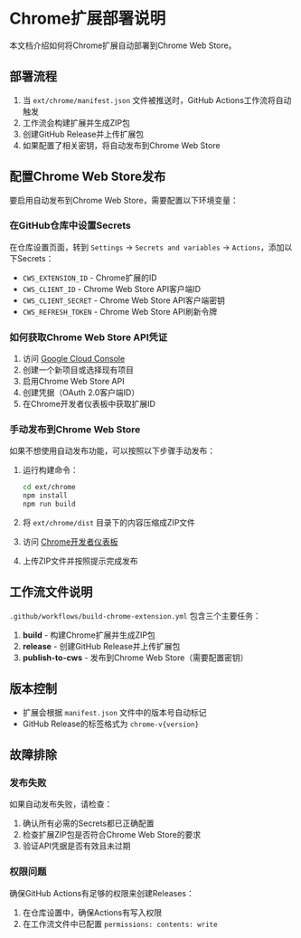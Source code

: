 # Chrome扩展部署说明

本文档介绍如何将Chrome扩展自动部署到Chrome Web Store。

## 部署流程

1. 当 `ext/chrome/manifest.json` 文件被推送时，GitHub Actions工作流将自动触发
2. 工作流会构建扩展并生成ZIP包
3. 创建GitHub Release并上传扩展包
4. 如果配置了相关密钥，将自动发布到Chrome Web Store

## 配置Chrome Web Store发布

要启用自动发布到Chrome Web Store，需要配置以下环境变量：

### 在GitHub仓库中设置Secrets

在仓库设置页面，转到 `Settings` -> `Secrets and variables` -> `Actions`，添加以下Secrets：

- `CWS_EXTENSION_ID` - Chrome扩展的ID
- `CWS_CLIENT_ID` - Chrome Web Store API客户端ID
- `CWS_CLIENT_SECRET` - Chrome Web Store API客户端密钥
- `CWS_REFRESH_TOKEN` - Chrome Web Store API刷新令牌

### 如何获取Chrome Web Store API凭证

1. 访问 [Google Cloud Console](https://console.cloud.google.com/)
2. 创建一个新项目或选择现有项目
3. 启用Chrome Web Store API
4. 创建凭据（OAuth 2.0客户端ID）
5. 在Chrome开发者仪表板中获取扩展ID

### 手动发布到Chrome Web Store

如果不想使用自动发布功能，可以按照以下步骤手动发布：

1. 运行构建命令：
   ```bash
   cd ext/chrome
   npm install
   npm run build
   ```

2. 将 `ext/chrome/dist` 目录下的内容压缩成ZIP文件

3. 访问 [Chrome开发者仪表板](https://chrome.google.com/webstore/developer/dashboard)

4. 上传ZIP文件并按照提示完成发布

## 工作流文件说明

`.github/workflows/build-chrome-extension.yml` 包含三个主要任务：

1. **build** - 构建Chrome扩展并生成ZIP包
2. **release** - 创建GitHub Release并上传扩展包
3. **publish-to-cws** - 发布到Chrome Web Store（需要配置密钥）

## 版本控制

- 扩展会根据 `manifest.json` 文件中的版本号自动标记
- GitHub Release的标签格式为 `chrome-v{version}`

## 故障排除

### 发布失败

如果自动发布失败，请检查：

1. 确认所有必需的Secrets都已正确配置
2. 检查扩展ZIP包是否符合Chrome Web Store的要求
3. 验证API凭据是否有效且未过期

### 权限问题

确保GitHub Actions有足够的权限来创建Releases：

1. 在仓库设置中，确保Actions有写入权限
2. 在工作流文件中已配置 `permissions: contents: write`
